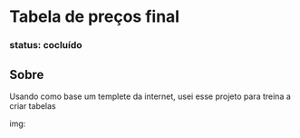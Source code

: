 <h1>Tabela de preços final</h1>
<h3> status: cocluído </h3>

<h2>Sobre</h2>
Usando como base um templete da internet, usei esse projeto para treina a criar tabelas

img:


